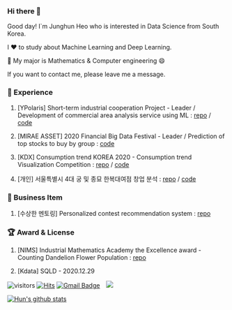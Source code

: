 ### Hi there 👋

Good day! I`m Junghun Heo who is interested in Data Science from South Korea.

I ❤️ to study about Machine Learning and Deep Learning.   

💪 My major is Mathematics & Computer engineering 😄

If you want to contact me, please leave me a message.

### 💫 Experience

1. [YPolaris] Short-term industrial cooperation Project - Leader / Development of commercial area analysis service using ML : [repo](https://github.com/herjh0405/Project/blob/master/Project4_YPolaris/%ED%94%84%EB%A1%9C%EC%A0%9D%ED%8A%B8%20%EC%84%A4%EB%AA%85%EC%84%9C.pdf) / [code](https://github.com/herjh0405/Project/blob/master/Project4_YPolaris/%EB%B6%84%EC%84%9D%ED%8C%80_%EC%9E%91%EC%97%85%EC%9E%90%EB%A3%8C/%ED%94%84%EB%A1%9C%EC%A0%9D%ED%8A%B8%20%EC%B4%9D%EA%B4%84%20%ED%8C%8C%EC%9D%BC.ipynb)

2. [MIRAE ASSET] 2020 Financial Big Data Festival - Leader / Prediction of top stocks to buy by group : [code](https://github.com/herjh0405/Project/blob/master/Project2_MIRAESSET/Topology.ipynb)

3. [KDX] Consumption trend KOREA 2020 - Consumption trend Visualization Competition : [repo](https://github.com/herjh0405/Project/blob/master/Project3_KDX/Topology.pdf) / [code](https://github.com/herjh0405/Project/blob/master/Project3_KDX/final_analysis%20.ipynb)

4. [개인] 서울특별시 4대 궁 및 종묘 한복대여점 창업 분석 : [repo](https://github.com/herjh0405/Project/blob/master/Project1/%EB%B6%84%EC%84%9D%20%EB%B3%B4%EA%B3%A0%EC%84%9C.pdf)
/ [code](https://github.com/herjh0405/Project/blob/master/Project1/project_201511152_%ED%97%88%EC%A0%95%ED%9B%88.ipynb)

### 👔 Business Item

1. [수상한 멘토링] Personalized contest recommendation system : [repo](https://github.com/herjh0405/recommend-system)

### 🏆 Award & License

1. [NIMS] Industrial Mathematics Academy the Excellence award - Counting Dandelion Flower Population : [repo](https://github.com/herjh0405/Project/blob/master/Project5_NIMS/My_Detectron_ipynb%EC%9D%98_Faster_Rcnn%2C_Retinanet.ipynb)

2. [Kdata] SQLD - 2020.12.29


 ![visitors](https://visitor-badge.glitch.me/badge?page_id=herjh0405.visitor-badge)
 [![Hits](https://hits.seeyoufarm.com/api/count/incr/badge.svg?url=https%3A%2F%2Fgithub.com%2Fherjh0405&count_bg=%2379C83D&title_bg=%23555555&icon=&icon_color=%23E7E7E7&title=hits&edge_flat=false)](https://hits.seeyoufarm.com)
 [![Gmail Badge](https://img.shields.io/badge/Gmail-d14836?style=flat-square&logo=Gmail&logoColor=white&link=mailto:herjh0405@gmail.com)](mailto:herjh0405@gmail.com)
<a href="https://www.instagram.com/hun._.jung/">
    <img 
        src="http://img.shields.io/badge/-Instagram-black?style=flat&logo=Instagram&link=https://www.instagram.com/hun._.jung/"
        style="height : auto; margin-left : 10px; margin-right : 10px;"/>
</a>

[![Hun's github stats](https://github-readme-stats.vercel.app/api?username=herjh0405&count_private=true&show_icons=true&theme=ayu-mirage)](https://github.com/anuraghazra/github-readme-stats)



<!--
**herjh0405/herjh0405** is a ✨ _special_ ✨ repository because its `README.md` (this file) appears on your GitHub profile.

Here are some ideas to get you started:

- 🔭 I’m currently working on ...
- 🌱 I’m currently learning ...
- 👯 I’m looking to collaborate on ...
- 🤔 I’m looking for help with ...
- 💬 Ask me about ...
- 📫 How to reach me: ...
- 😄 Pronouns: ...
- ⚡ Fun fact: ...
-->
